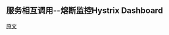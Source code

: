 ## 服务相互调用--熔断监控Hystrix Dashboard

[原文](http://www.ityouknow.com/springcloud/2017/05/18/hystrix-dashboard-turbine.html)

